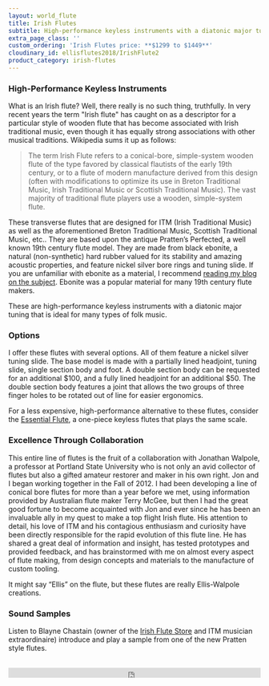 ```yaml
---
layout: world_flute
title: Irish Flutes
subtitle: High-performance keyless instruments with a diatonic major tuning
extra_page_class: ''
custom_ordering: 'Irish Flutes price: **$1299 to $1449**'
cloudinary_id: ellisflutes2018/IrishFlute2
product_category: irish-flutes
---
```


### High-Performance Keyless Instruments

What is an Irish flute?  Well, there really is no such thing, truthfully.  In very recent years the term "Irish flute" has caught on as a descriptor for a particular style of wooden flute that has become associated with Irish traditional music, even though it has equally strong associations with other musical traditions.  Wikipedia sums it up as follows:

> The term Irish Flute refers to a conical-bore, simple-system wooden flute of the type favored by classical flautists of the early 19th century, or to a flute of modern manufacture derived from this design (often with modifications to optimize its use in Breton Traditional Music, Irish Traditional Music or Scottish Traditional Music). The vast majority of traditional flute players use a wooden, simple-system flute.

These transverse flutes that are designed for ITM (Irish Traditional Music) as well as the aforementioned Breton Traditional Music, Scottish Traditional Music, etc.. They are based upon the antique Pratten’s Perfected, a well known 19th century flute model.   They are made from black ebonite, a natural (non-synthetic) hard rubber valued for its stability and amazing acoustic properties, and feature nickel silver bore rings and tuning slide.  If you are unfamiliar with ebonite as a material, I recommend [reading my blog on the subject](https://www.ellisflutes.com/blog/what-is-ebonite).  Ebonite was a popular material for many 19th century flute makers.

These are high-performance keyless instruments with a diatonic major tuning that is ideal for many types of folk music.

### Options

I offer these flutes with several options.  All of them feature a nickel silver tuning slide.  The base model is made with a partially lined headjoint, tuning slide, single section body and foot.
A double section body can be requested for an additional $100, and a fully lined headjoint for an additional $50.  The double section body features a joint that allows the two groups of three finger holes to be rotated out of line for easier ergonomics.

For a less expensive, high-performance alternative to these flutes, consider the [Essential Flute](http://www.ellisflutes.com/world-flutes/transverse-folk), a one-piece keyless flutes that plays the same scale.

### Excellence Through Collaboration

This entire line of flutes is the fruit of a collaboration with Jonathan Walpole, a professor at Portland State University who is not only an avid collector of flutes but also a gifted amateur restorer and maker in his own right.  Jon and I began working together in the Fall of 2012.  I had been developing a line of conical bore flutes for more than a year before we met, using information provided by Australian flute maker Terry McGee, but then I had the great good fortune to become acquainted with Jon and ever since he has been an invaluable ally in my quest to make a top flight Irish flute.  His attention to detail, his love of ITM and his contagious enthusiasm and curiosity have been directly responsible for the rapid evolution of this flute line.  He has shared a great deal of information and insight, has tested prototypes and provided feedback, and has brainstormed with me on almost every aspect of flute making, from design concepts and materials to the manufacture of custom tooling.

It might say “Ellis” on the flute, but these flutes are really Ellis-Walpole creations.

### Sound Samples

Listen to Blayne Chastain (owner of the [Irish Flute Store](http://www.irishflutestore.com/) and ITM musician extraordinaire) introduce and play a sample from one of the new Pratten style flutes.<br/><br/>

<div class="callout">
  <iframe scrolling="no" src="https://w.soundcloud.com/player/?url=https%3A//api.soundcloud.com/tracks/229290719&amp;color=ff5500&amp;inverse=false&amp;auto_play=false&amp;show_user=true" width="100%" height="20" frameborder="no"></iframe>
</div>
